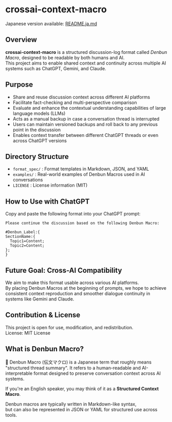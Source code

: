 # crossai-context-macro  

Japanese version available: [README.ja.md](./README.ja.md)


## Overview
**crossai-context-macro** is a structured discussion-log format called *Denbun Macro*, designed to be readable by both humans and AI.  
This project aims to enable shared context and continuity across multiple AI systems such as ChatGPT, Gemini, and Claude.

## Purpose
- Share and reuse discussion context across different AI platforms
- Facilitate fact-checking and multi-perspective comparison
- Evaluate and enhance the contextual understanding capabilities of large language models (LLMs)
- Acts as a manual backup in case a conversation thread is interrupted
- Users can maintain versioned backups and roll back to any previous point in the discussion
- Enables context transfer between different ChatGPT threads or even across ChatGPT versions

## Directory Structure
- `format_spec/` : Format templates in Markdown, JSON, and YAML
- `examples/` : Real-world examples of Denbun Macros used in AI conversations
- `LICENSE` : License information (MIT)

## How to Use with ChatGPT
Copy and paste the following format into your ChatGPT prompt:
~~~
Please continue the discussion based on the following Denbun Macro:

#Denbun_Label:{
SectionName:{
  Topic1=Content;
  Topic2=Content;
};
}
~~~
## Future Goal: Cross-AI Compatibility
We aim to make this format usable across various AI platforms.  
By placing Denbun Macros at the beginning of prompts, we hope to achieve consistent context reproduction and smoother dialogue continuity in systems like Gemini and Claude.

## Contribution & License
This project is open for use, modification, and redistribution.  
License: MIT License  

## What is Denbun Macro?  
📝 Denbun Macro (伝文マクロ) is a Japanese term that roughly means "structured thread summary".
It refers to a human-readable and AI-interpretable format designed to preserve conversation context across AI systems.

If you're an English speaker, you may think of it as a **Structured Context Macro**.  

Denbun macros are typically written in Markdown-like syntax,  
but can also be represented in JSON or YAML for structured use across tools.





